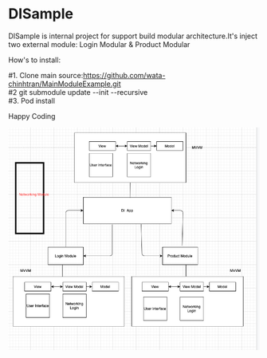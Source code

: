 # DISample
DISample is internal project for support build modular architecture.It's inject two external module: Login Modular & Product Modular 


How's to install: 

#1. Clone main source:https://github.com/wata-chinhtran/MainModuleExample.git </br>
#2  git submodule update --init --recursive  </br>
#3. Pod install </br>

Happy Coding

<img src= "https://github.com/phoenixit99/DISample/blob/master/di_sample.png" />

